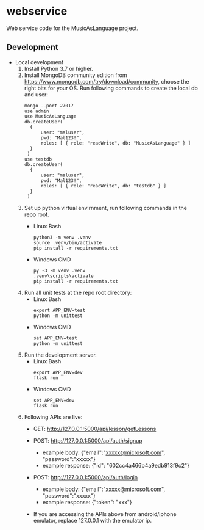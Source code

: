 # webservice
Web service code for the MusicAsLanguage project.


## Development
- Local development
    1. Install Python 3.7 or higher.
    2. Install MongoDB community edition from https://www.mongodb.com/try/download/community, choose the right bits for your OS. 
       Run following commands to create the local db and user:
          ```
          mongo --port 27017
          use admin
          use MusicAsLanguage
          db.createUser(
            {
                user: "maluser",
                pwd: "Mal123!",
                roles: [ { role: "readWrite", db: "MusicAsLanguage" } ]
            }
           )
          use testdb
          db.createUser(
            {
                user: "maluser",
                pwd: "Mal123!",
                roles: [ { role: "readWrite", db: "testdb" } ]
            }
           )
          ```
    3. Set up python virtual envirnment, run following commands in the repo root.
        - Linux Bash
            ```
            python3 -m venv .venv
            source .venv/bin/activate
            pip install -r requirements.txt
            ```

        - Windows CMD
            ```
            py -3 -m venv .venv
            .venv\scripts\activate
            pip install -r requirements.txt
            ```
    4. Run all unit tests at the repo root directory:
        - Linux Bash
           ```
           export APP_ENV=test
           python -m unittest
           ```
        - Windows CMD
           ```
           set APP_ENV=test
           python -m unittest
           ```
    5. Run the development server.
        - Linux Bash
            ```
            export APP_ENV=dev
            flask run
            ``` 
        - Windows CMD
            ```
            set APP_ENV=dev
            flask run
            ``` 
    1. Following APIs are live:
       - GET: http://127.0.0.1:5000/api/lesson/getLessons

       - POST: http://127.0.0.1:5000/api/auth/signup
         - example body: {"email":"xxxxx@microsoft.com", "password":"xxxxx"}
         - example response: {"id": "602cc4a466b4a9edb913f9c2"}

       - POST: http://127.0.0.1:5000/api/auth/login
         - example body: {"email":"xxxxx@microsoft.com", "password":"xxxxx"}
         - example response: {"token": "xxx"}
       - If you are accessing the APIs above from android/iphone emulator, replace 127.0.0.1 with the emulator ip.
       